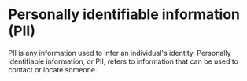 
# Personally identifiable information (PII)

PII is any information used to infer an individual's identity. Personally identifiable information, or PII, refers to information that can be used to contact or locate someone.